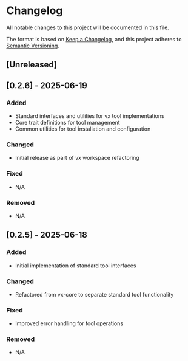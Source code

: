 # Changelog

All notable changes to this project will be documented in this file.

The format is based on [Keep a Changelog](https://keepachangelog.com/en/1.0.0/),
and this project adheres to [Semantic Versioning](https://semver.org/spec/v2.0.0.html).

## [Unreleased]

## [0.2.6] - 2025-06-19

### Added
- Standard interfaces and utilities for vx tool implementations
- Core trait definitions for tool management
- Common utilities for tool installation and configuration

### Changed
- Initial release as part of vx workspace refactoring

### Fixed
- N/A

### Removed
- N/A

## [0.2.5] - 2025-06-18

### Added
- Initial implementation of standard tool interfaces

### Changed
- Refactored from vx-core to separate standard tool functionality

### Fixed
- Improved error handling for tool operations

### Removed
- N/A
